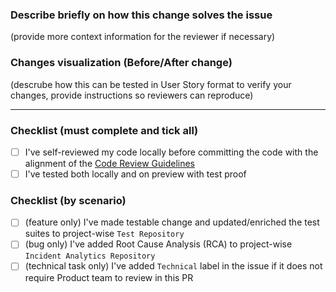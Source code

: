 ### Describe briefly on **how** this change solves the issue

(provide more context information for the reviewer if necessary)

### Changes visualization (Before/After change)

(descrube how this can be tested in User Story format to verify your changes, provide instructions so reviewers can reproduce)

---

### Checklist (must complete and tick all)

- [ ] I've self-reviewed my code locally before committing the code with the alignment of the [Code Review Guidelines](https://wemakeapp-docs.notion.site/Feature-Branch-Review-Guidelines-aeb7cf4fb3964ef4ad35c6a9d2fbfe2d)
- [ ] I've tested both locally and on preview with test proof

### Checklist (by scenario)
- [ ] (feature only) I've made testable change and updated/enriched the test suites to project-wise `Test Repository`
- [ ] (bug only) I've added Root Cause Analysis (RCA) to project-wise `Incident Analytics Repository`
- [ ] (technical task only) I've added `Technical` label in the issue if it does not require Product team to review in this PR
